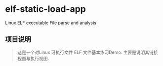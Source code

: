# elf-static-load-app
Linux ELF executable File parse and analysis

## 项目说明

> 这是一个对Linux 可执行文件 ELF 文件基本练习Demo. 主要是说明其链接视图与执行视图.
